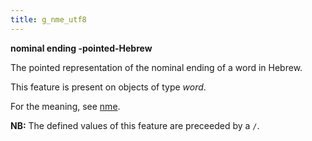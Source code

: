 ```yaml
---
title: g_nme_utf8
---
```


**nominal ending -pointed-Hebrew**


The pointed representation of the nominal ending of a word in Hebrew.

This feature is present on objects of type *word*.

For the meaning, see [nme](nme).

**NB:**
The defined values of this feature are preceeded by a `/`.


